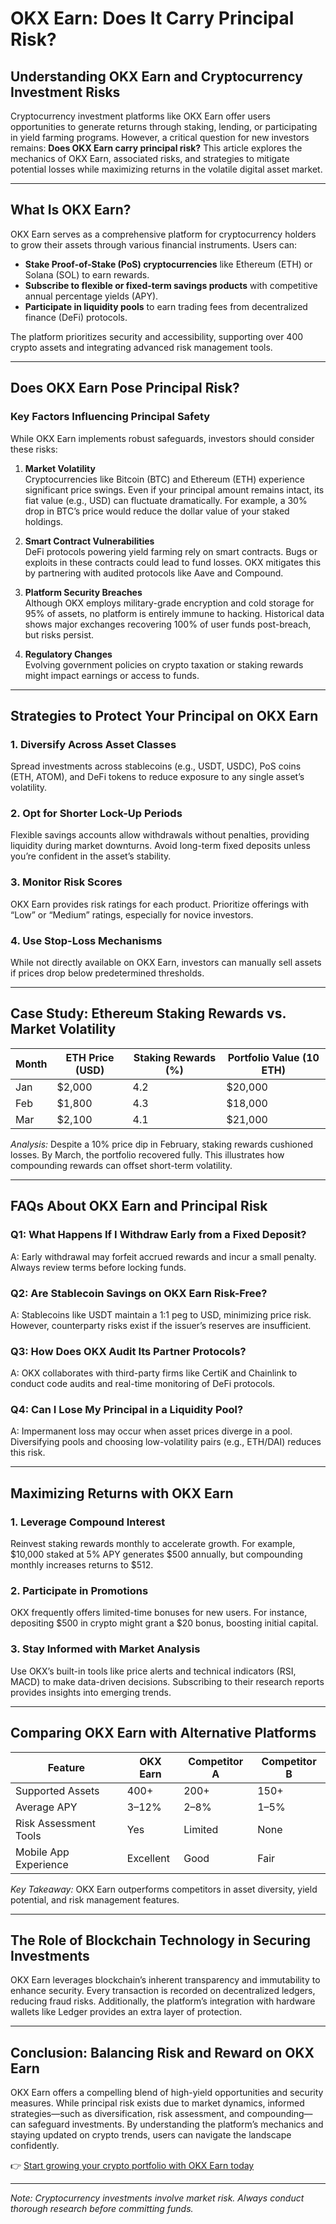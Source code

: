 # OKX Earn: Does It Carry Principal Risk?

## Understanding OKX Earn and Cryptocurrency Investment Risks

Cryptocurrency investment platforms like OKX Earn offer users opportunities to generate returns through staking, lending, or participating in yield farming programs. However, a critical question for new investors remains: **Does OKX Earn carry principal risk?** This article explores the mechanics of OKX Earn, associated risks, and strategies to mitigate potential losses while maximizing returns in the volatile digital asset market.

---

## What Is OKX Earn?

OKX Earn serves as a comprehensive platform for cryptocurrency holders to grow their assets through various financial instruments. Users can:

- **Stake Proof-of-Stake (PoS) cryptocurrencies** like Ethereum (ETH) or Solana (SOL) to earn rewards.
- **Subscribe to flexible or fixed-term savings products** with competitive annual percentage yields (APY).
- **Participate in liquidity pools** to earn trading fees from decentralized finance (DeFi) protocols.

The platform prioritizes security and accessibility, supporting over 400 crypto assets and integrating advanced risk management tools.

---

## Does OKX Earn Pose Principal Risk?

### Key Factors Influencing Principal Safety

While OKX Earn implements robust safeguards, investors should consider these risks:

1. **Market Volatility**  
   Cryptocurrencies like Bitcoin (BTC) and Ethereum (ETH) experience significant price swings. Even if your principal amount remains intact, its fiat value (e.g., USD) can fluctuate dramatically. For example, a 30% drop in BTC’s price would reduce the dollar value of your staked holdings.

2. **Smart Contract Vulnerabilities**  
   DeFi protocols powering yield farming rely on smart contracts. Bugs or exploits in these contracts could lead to fund losses. OKX mitigates this by partnering with audited protocols like Aave and Compound.

3. **Platform Security Breaches**  
   Although OKX employs military-grade encryption and cold storage for 95% of assets, no platform is entirely immune to hacking. Historical data shows major exchanges recovering 100% of user funds post-breach, but risks persist.

4. **Regulatory Changes**  
   Evolving government policies on crypto taxation or staking rewards might impact earnings or access to funds.

---

## Strategies to Protect Your Principal on OKX Earn

### 1. Diversify Across Asset Classes  
Spread investments across stablecoins (e.g., USDT, USDC), PoS coins (ETH, ATOM), and DeFi tokens to reduce exposure to any single asset’s volatility.

### 2. Opt for Shorter Lock-Up Periods  
Flexible savings accounts allow withdrawals without penalties, providing liquidity during market downturns. Avoid long-term fixed deposits unless you’re confident in the asset’s stability.

### 3. Monitor Risk Scores  
OKX Earn provides risk ratings for each product. Prioritize offerings with “Low” or “Medium” ratings, especially for novice investors.

### 4. Use Stop-Loss Mechanisms  
While not directly available on OKX Earn, investors can manually sell assets if prices drop below predetermined thresholds.

---

## Case Study: Ethereum Staking Rewards vs. Market Volatility

| Month | ETH Price (USD) | Staking Rewards (%) | Portfolio Value (10 ETH) |  
|-------|-----------------|---------------------|--------------------------|  
| Jan   | $2,000          | 4.2                 | $20,000                  |  
| Feb   | $1,800          | 4.3                 | $18,000                  |  
| Mar   | $2,100          | 4.1                 | $21,000                  |  

*Analysis:* Despite a 10% price dip in February, staking rewards cushioned losses. By March, the portfolio recovered fully. This illustrates how compounding rewards can offset short-term volatility.

---

## FAQs About OKX Earn and Principal Risk

### Q1: What Happens If I Withdraw Early from a Fixed Deposit?  
A: Early withdrawal may forfeit accrued rewards and incur a small penalty. Always review terms before locking funds.

### Q2: Are Stablecoin Savings on OKX Earn Risk-Free?  
A: Stablecoins like USDT maintain a 1:1 peg to USD, minimizing price risk. However, counterparty risks exist if the issuer’s reserves are insufficient.

### Q3: How Does OKX Audit Its Partner Protocols?  
A: OKX collaborates with third-party firms like CertiK and Chainlink to conduct code audits and real-time monitoring of DeFi protocols.

### Q4: Can I Lose My Principal in a Liquidity Pool?  
A: Impermanent loss may occur when asset prices diverge in a pool. Diversifying pools and choosing low-volatility pairs (e.g., ETH/DAI) reduces this risk.

---

## Maximizing Returns with OKX Earn

### 1. Leverage Compound Interest  
Reinvest staking rewards monthly to accelerate growth. For example, $10,000 staked at 5% APY generates $500 annually, but compounding monthly increases returns to $512.

### 2. Participate in Promotions  
OKX frequently offers limited-time bonuses for new users. For instance, depositing $500 in crypto might grant a $20 bonus, boosting initial capital.

### 3. Stay Informed with Market Analysis  
Use OKX’s built-in tools like price alerts and technical indicators (RSI, MACD) to make data-driven decisions. Subscribing to their research reports provides insights into emerging trends.

---

## Comparing OKX Earn with Alternative Platforms

| Feature               | OKX Earn            | Competitor A        | Competitor B        |  
|-----------------------|---------------------|---------------------|---------------------|  
| Supported Assets      | 400+                | 200+                | 150+                |  
| Average APY           | 3–12%               | 2–8%                | 1–5%                |  
| Risk Assessment Tools | Yes                 | Limited             | None                |  
| Mobile App Experience | Excellent           | Good                | Fair                |  

*Key Takeaway:* OKX Earn outperforms competitors in asset diversity, yield potential, and risk management features.

---

## The Role of Blockchain Technology in Securing Investments

OKX Earn leverages blockchain’s inherent transparency and immutability to enhance security. Every transaction is recorded on decentralized ledgers, reducing fraud risks. Additionally, the platform’s integration with hardware wallets like Ledger provides an extra layer of protection.

---

## Conclusion: Balancing Risk and Reward on OKX Earn

OKX Earn offers a compelling blend of high-yield opportunities and security measures. While principal risk exists due to market dynamics, informed strategies—such as diversification, risk assessment, and compounding—can safeguard investments. By understanding the platform’s mechanics and staying updated on crypto trends, users can navigate the landscape confidently.

👉 [Start growing your crypto portfolio with OKX Earn today](https://bit.ly/okx-bonus)

---

*Note: Cryptocurrency investments involve market risk. Always conduct thorough research before committing funds.*